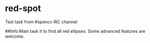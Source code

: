 # red-spot
Test task from #opencv IRC channel

##Info
Main task it to find all red ellipses. Some advanced features are welcome.